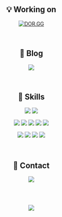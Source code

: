 <div align="center">
 
 ## 💡 Working on
 
 [![DOR.GG](https://img.shields.io/website-up-down-white-black/https/dor.gg.svg?label=DOR.GG&style=for-the-badge&logo=ghostery&logoColor=white)](https://dor.gg)
 
 <br>
 
 ## 📝 Blog
 <p>
  <img src="http://img.shields.io/badge/Velog-20c997?style=for-the-badge&logo=v&logoColor=white"/>
 </p>
 <br>
 
 ## 🚀 Skills
 <p>
  <img src="https://img.shields.io/badge/Python-3776AB?style=for-the-badge&logo=python&logoColor=white"/>
  <img src="https://img.shields.io/badge/Flask-000000?style=for-the-badge&logo=flask&logoColor=white"/>
 </p>
 <p>
  <img src="https://img.shields.io/badge/JavaScript-F7DF1E?style=for-the-badge&logo=javascript&logoColor=black"/>
  <img src="https://img.shields.io/badge/TypeScript-007ACC?style=for-the-badge&logo=typescript&logoColor=white"/>
  <img src="https://img.shields.io/badge/Express.js-404D59?style=for-the-badge&logo=express"/>
  <img src="https://img.shields.io/badge/Node.js-43853D?style=for-the-badge&logo=node.js&logoColor=white"/>
  <img src="https://img.shields.io/badge/React-61DAFB?style=for-the-badge&logo=react&logoColor=black"/>
 </p>
 <p>
  <img src="https://img.shields.io/badge/Nginx-009639?style=for-the-badge&logo=nginx&logoColor=white"/>
  <img src="https://img.shields.io/badge/Docker-2496ED?style=for-the-badge&logo=docker&logoColor=white"/>
  <img src="https://img.shields.io/badge/MySQL-4479A1?style=for-the-badge&logo=mysql&logoColor=white"/>
  <img src="https://img.shields.io/badge/Redis-DC382D?style=for-the-badge&logo=redis&logoColor=white"/>
 </p>
 <br>
 
 ## 📱 Contact
 <p>
   <a href="mailto:romanceformoon1@gmail.com"><img src="https://img.shields.io/badge/Email-EA4335?style=for-the-badge&logo=gmail&logoColor=white"/></a>
 </p>
 <br>
 <br>
 
 <p>
  <img src="https://github-readme-stats.vercel.app/api/top-langs/?username=romanceformoon&theme=blue-green"/>
 </p>
 
</div>
